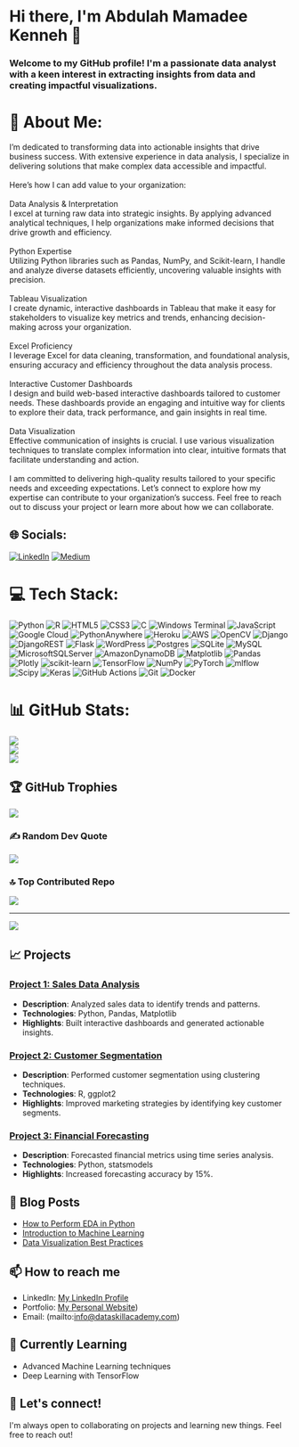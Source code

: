 # Hi there, I'm Abdulah Mamadee Kenneh 👋

### Welcome to my GitHub profile! I'm a passionate data analyst with a keen interest in extracting insights from data and creating impactful visualizations.
# 💫 About Me:
I’m dedicated to transforming data into actionable insights that drive business success. With extensive experience in data analysis, I specialize in delivering solutions that make complex data accessible and impactful.<br><br>Here’s how I can add value to your organization:<br><br>Data Analysis & Interpretation<br>I excel at turning raw data into strategic insights. By applying advanced analytical techniques, I help organizations make informed decisions that drive growth and efficiency.<br><br>Python Expertise<br>Utilizing Python libraries such as Pandas, NumPy, and Scikit-learn, I handle and analyze diverse datasets efficiently, uncovering valuable insights with precision.<br><br>Tableau Visualization<br>I create dynamic, interactive dashboards in Tableau that make it easy for stakeholders to visualize key metrics and trends, enhancing decision-making across your organization.<br><br>Excel Proficiency<br>I leverage Excel for data cleaning, transformation, and foundational analysis, ensuring accuracy and efficiency throughout the data analysis process.<br><br>Interactive Customer Dashboards<br>I design and build web-based interactive dashboards tailored to customer needs. These dashboards provide an engaging and intuitive way for clients to explore their data, track performance, and gain insights in real time.<br><br>Data Visualization<br>Effective communication of insights is crucial. I use various visualization techniques to translate complex information into clear, intuitive formats that facilitate understanding and action.<br><br>I am committed to delivering high-quality results tailored to your specific needs and exceeding expectations. Let’s connect to explore how my expertise can contribute to your organization’s success. Feel free to reach out to discuss your project or learn more about how we can collaborate.


## 🌐 Socials:
[![LinkedIn](https://img.shields.io/badge/LinkedIn-%230077B5.svg?logo=linkedin&logoColor=white)](https://linkedin.com/in/abdulah-mamadee-kenneh-399023175/) [![Medium](https://img.shields.io/badge/Medium-12100E?logo=medium&logoColor=white)](https://medium.com/@abulayeekennedy) 

# 💻 Tech Stack:
![Python](https://img.shields.io/badge/python-3670A0?style=for-the-badge&logo=python&logoColor=ffdd54) ![R](https://img.shields.io/badge/r-%23276DC3.svg?style=for-the-badge&logo=r&logoColor=white) ![HTML5](https://img.shields.io/badge/html5-%23E34F26.svg?style=for-the-badge&logo=html5&logoColor=white) ![CSS3](https://img.shields.io/badge/css3-%231572B6.svg?style=for-the-badge&logo=css3&logoColor=white) ![C](https://img.shields.io/badge/c-%2300599C.svg?style=for-the-badge&logo=c&logoColor=white) ![Windows Terminal](https://img.shields.io/badge/Windows%20Terminal-%234D4D4D.svg?style=for-the-badge&logo=windows-terminal&logoColor=white) ![JavaScript](https://img.shields.io/badge/javascript-%23323330.svg?style=for-the-badge&logo=javascript&logoColor=%23F7DF1E) ![Google Cloud](https://img.shields.io/badge/GoogleCloud-%234285F4.svg?style=for-the-badge&logo=google-cloud&logoColor=white) ![PythonAnywhere](https://img.shields.io/badge/pythonanywhere-%232F9FD7.svg?style=for-the-badge&logo=pythonanywhere&logoColor=151515) ![Heroku](https://img.shields.io/badge/heroku-%23430098.svg?style=for-the-badge&logo=heroku&logoColor=white) ![AWS](https://img.shields.io/badge/AWS-%23FF9900.svg?style=for-the-badge&logo=amazon-aws&logoColor=white) ![OpenCV](https://img.shields.io/badge/opencv-%23white.svg?style=for-the-badge&logo=opencv&logoColor=white) ![Django](https://img.shields.io/badge/django-%23092E20.svg?style=for-the-badge&logo=django&logoColor=white) ![DjangoREST](https://img.shields.io/badge/DJANGO-REST-ff1709?style=for-the-badge&logo=django&logoColor=white&color=ff1709&labelColor=gray) ![Flask](https://img.shields.io/badge/flask-%23000.svg?style=for-the-badge&logo=flask&logoColor=white) ![WordPress](https://img.shields.io/badge/WordPress-%23117AC9.svg?style=for-the-badge&logo=WordPress&logoColor=white) ![Postgres](https://img.shields.io/badge/postgres-%23316192.svg?style=for-the-badge&logo=postgresql&logoColor=white) ![SQLite](https://img.shields.io/badge/sqlite-%2307405e.svg?style=for-the-badge&logo=sqlite&logoColor=white) ![MySQL](https://img.shields.io/badge/mysql-4479A1.svg?style=for-the-badge&logo=mysql&logoColor=white) ![MicrosoftSQLServer](https://img.shields.io/badge/Microsoft%20SQL%20Server-CC2927?style=for-the-badge&logo=microsoft%20sql%20server&logoColor=white) ![AmazonDynamoDB](https://img.shields.io/badge/Amazon%20DynamoDB-4053D6?style=for-the-badge&logo=Amazon%20DynamoDB&logoColor=white) ![Matplotlib](https://img.shields.io/badge/Matplotlib-%23ffffff.svg?style=for-the-badge&logo=Matplotlib&logoColor=black) ![Pandas](https://img.shields.io/badge/pandas-%23150458.svg?style=for-the-badge&logo=pandas&logoColor=white) ![Plotly](https://img.shields.io/badge/Plotly-%233F4F75.svg?style=for-the-badge&logo=plotly&logoColor=white) ![scikit-learn](https://img.shields.io/badge/scikit--learn-%23F7931E.svg?style=for-the-badge&logo=scikit-learn&logoColor=white) ![TensorFlow](https://img.shields.io/badge/TensorFlow-%23FF6F00.svg?style=for-the-badge&logo=TensorFlow&logoColor=white) ![NumPy](https://img.shields.io/badge/numpy-%23013243.svg?style=for-the-badge&logo=numpy&logoColor=white) ![PyTorch](https://img.shields.io/badge/PyTorch-%23EE4C2C.svg?style=for-the-badge&logo=PyTorch&logoColor=white) ![mlflow](https://img.shields.io/badge/mlflow-%23d9ead3.svg?style=for-the-badge&logo=numpy&logoColor=blue) ![Scipy](https://img.shields.io/badge/SciPy-%230C55A5.svg?style=for-the-badge&logo=scipy&logoColor=%white) ![Keras](https://img.shields.io/badge/Keras-%23D00000.svg?style=for-the-badge&logo=Keras&logoColor=white) ![GitHub Actions](https://img.shields.io/badge/github%20actions-%232671E5.svg?style=for-the-badge&logo=githubactions&logoColor=white) ![Git](https://img.shields.io/badge/git-%23F05033.svg?style=for-the-badge&logo=git&logoColor=white) ![Docker](https://img.shields.io/badge/docker-%230db7ed.svg?style=for-the-badge&logo=docker&logoColor=white)
# 📊 GitHub Stats:
![](https://github-readme-stats.vercel.app/api?username=Abdulahkenneh&theme=dark&hide_border=false&include_all_commits=false&count_private=false)<br/>
![](https://github-readme-streak-stats.herokuapp.com/?user=Abdulahkenneh&theme=dark&hide_border=false)<br/>
![](https://github-readme-stats.vercel.app/api/top-langs/?username=Abdulahkenneh&theme=dark&hide_border=false&include_all_commits=false&count_private=false&layout=compact)

## 🏆 GitHub Trophies
![](https://github-profile-trophy.vercel.app/?username=Abdulahkenneh&theme=radical&no-frame=false&no-bg=false&margin-w=4)

### ✍️ Random Dev Quote
![](https://quotes-github-readme.vercel.app/api?type=horizontal&theme=radical)

### 🔝 Top Contributed Repo
![](https://github-contributor-stats.vercel.app/api?username=Abdulahkenneh&limit=5&theme=dark&combine_all_yearly_contributions=true)

---
[![](https://visitcount.itsvg.in/api?id=Abdulahkenneh&icon=0&color=0)](https://visitcount.itsvg.in)

<!-- Proudly created with GPRM ( https://gprm.itsvg.in ) -->

## 📈 Projects


### [Project 1: Sales Data Analysis](https://github.com/Abdulahkenneh/project1)
- **Description**: Analyzed sales data to identify trends and patterns.
- **Technologies**: Python, Pandas, Matplotlib
- **Highlights**: Built interactive dashboards and generated actionable insights.

### [Project 2: Customer Segmentation](https://github.com/Abdulahkenneh/project2)
- **Description**: Performed customer segmentation using clustering techniques.
- **Technologies**: R, ggplot2
- **Highlights**: Improved marketing strategies by identifying key customer segments.

### [Project 3: Financial Forecasting](https://github.com/Abdulahkenneh/project3)
- **Description**: Forecasted financial metrics using time series analysis.
- **Technologies**: Python, statsmodels
- **Highlights**: Increased forecasting accuracy by 15%.

## 📝 Blog Posts
- [How to Perform EDA in Python](https://yourblog.com/eda-python)
- [Introduction to Machine Learning](https://yourblog.com/ml-intro)
- [Data Visualization Best Practices](https://yourblog.com/data-viz-best-practices)

## 📫 How to reach me
- LinkedIn: [My LinkedIn Profile](https://www.linkedin.com/in/abdulah-mamadee-kenneh-399023175/)
- Portfolio: [My Personal Website](https://www.dataskillacademy.com/user-pofolio/1/))
- Email: (mailto:info@dataskillacademy.com)

## 🌱 Currently Learning
- Advanced Machine Learning techniques
- Deep Learning with TensorFlow

## 🤝 Let's connect!
I'm always open to collaborating on projects and learning new things. Feel free to reach out!
